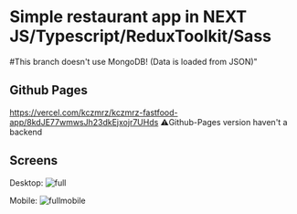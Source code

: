 # Simple restaurant app in NEXT JS/Typescript/ReduxToolkit/Sass

#This branch doesn't use MongoDB! (Data is loaded from JSON)"

## Github Pages
   https://vercel.com/kczmrz/kczmrz-fastfood-app/8kdJE77wmwsJh23dkEjxojr7UHds
    ⚠️Github-Pages version haven't a backend
    


## Screens
Desktop:
![full](https://github.com/kczmrz/nextjs-restaurant-app/assets/96081508/22200419-ba63-4e19-be29-20dc462efbf1)


Mobile:
![fullmobile](https://github.com/kczmrz/nextjs-restaurant-app/assets/96081508/fcbd1149-35f9-4fb5-b61d-0bdadcf7ed77)



